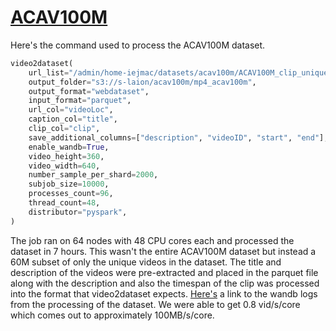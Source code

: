 # [ACAV100M](https://acav100m.github.io)
Here's the command used to process the ACAV100M dataset.

```python
video2dataset(
	url_list="/admin/home-iejmac/datasets/acav100m/ACAV100M_clip_unique.parquet",
	output_folder="s3://s-laion/acav100m/mp4_acav100m",
	output_format="webdataset",
	input_format="parquet",
	url_col="videoLoc",
	caption_col="title",
	clip_col="clip",
	save_additional_columns=["description", "videoID", "start", "end"],
	enable_wandb=True,
	video_height=360,
	video_width=640,
	number_sample_per_shard=2000,
	subjob_size=10000,
	processes_count=96,
	thread_count=48,
	distributor="pyspark",
)
```

The job ran on 64 nodes with 48 CPU cores each and processed the dataset in 7 hours. This wasn't the entire ACAV100M dataset but instead a 60M subset of only the unique videos in the dataset. The title and description of the videos were pre-extracted and placed in the parquet file along with the description and also the timespan of the clip was processed into the format that video2dataset expects. [Here's](https://wandb.ai/iejmac/video2dataset/runs/3kon2409?workspace=user-iejmac) a link to the wandb logs from the processing of the dataset. We were able to get 0.8 vid/s/core which comes out to approximately 100MB/s/core.
